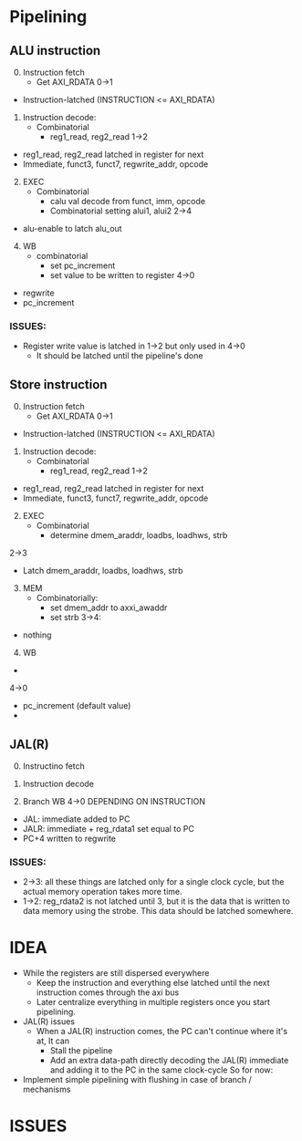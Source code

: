 # Pipelining
## ALU instruction
0. Instruction fetch
	- Get AXI_RDATA
0->1
- Instruction-latched (INSTRUCTION <= AXI_RDATA)

1. Instruction decode:
	- Combinatorial
		- reg1_read, reg2_read
1->2
- reg1_read, reg2_read latched in register for next
- Immediate, funct3, funct7, regwrite_addr, opcode
	
2. EXEC
	- Combinatorial 
		- calu val decode from funct, imm, opcode
		- Combinatorial setting alui1, alui2
2->4
- alu-enable to latch alu_out

4. WB
	- combinatorial
		- set pc_increment
		- set value to be written to register
4->0
- regwrite
- pc_increment

### ISSUES:
- Register write value is latched in 1->2 but only used in 4->0
	- It should be latched until the pipeline's done

## Store instruction
0. Instruction fetch
	- Get AXI_RDATA
0->1
- Instruction-latched (INSTRUCTION <= AXI_RDATA)

1. Instruction decode:
	- Combinatorial
		- reg1_read, reg2_read
1->2
- reg1_read, reg2_read latched in register for next
- Immediate, funct3, funct7, regwrite_addr, opcode

2. EXEC
	- Combinatorial
		- determine dmem_araddr, loadbs, loadhws, strb

2->3 
- Latch dmem_araddr, loadbs, loadhws, strb

3. MEM
	- Combinatorially: 
		- set dmem_addr to axxi_awaddr
		- set strb
3->4:
- nothing

4. WB
- 

4->0
- pc_increment (default value)
- 

## JAL(R)
0. Instructino fetch

1. Instruction decode

4. Branch WB
4->0
DEPENDING ON INSTRUCTION
- JAL: immediate added to PC
- JALR: immediate + reg_rdata1 set equal to PC
- PC+4 written to regwrite 


### ISSUES:
- 2->3: all these things are latched only for a single clock cycle, but the actual memory operation takes more time.
- 1->2: reg_rdata2 is not latched until 3, but it is the data that is written to data memory using the strobe. This data should be latched somewhere.


# IDEA
- While the registers are still dispersed everywhere
	- Keep the instruction and everything else latched until the next instruction comes through the axi bus
	- Later centralize everything in multiple registers once you start pipelining.
- JAL(R) issues
	- When a JAL(R) instruction comes, the PC can't continue where it's at, It can
		- Stall the pipeline
		- Add an extra data-path directly decoding the JAL(R) immediate and adding it to the PC in the same clock-cycle
So for now:
- Implement simple pipelining with flushing in case of branch / mechanisms 

# ISSUES